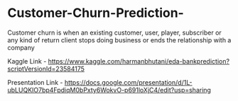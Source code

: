 # Customer-Churn-Prediction-
Customer churn is when an existing customer, user, player, subscriber or any kind of return client stops doing business or ends the relationship with a company

Kaggle Link - https://www.kaggle.com/harmanbhutani/eda-bankprediction?scriptVersionId=23584175

Presentation Link - https://docs.google.com/presentation/d/1L-ubLUQKIO7bp4FpdiqM0bPxty6WokvO-p691loXjC4/edit?usp=sharing
